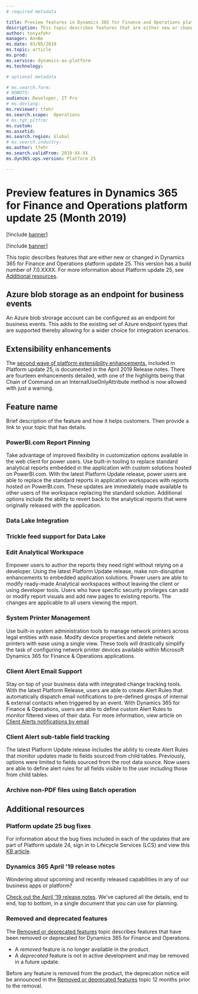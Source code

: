 ```yaml
---
# required metadata

title: Preview features in Dynamics 365 for Finance and Operations platform update 25 (Month 2019)
description: This topic describes features that are either new or changed in Dynamics 365 for Finance and Operation platform update 25 (Month 2019). 
author: tonyafehr
manager: AnnBe
ms.date: 03/05/2019
ms.topic: article
ms.prod: 
ms.service: dynamics-ax-platform
ms.technology: 

# optional metadata

# ms.search.form: 
# ROBOTS: 
audience: Developer, IT Pro
# ms.devlang: 
ms.reviewer: tfehr
ms.search.scope:  Operations
# ms.tgt_pltfrm: 
ms.custom: 
ms.assetid:
ms.search.region: Global
# ms.search.industry: 
ms.author: tfehr
ms.search.validFrom: 2019-XX-XX
ms.dyn365.ops.version: Platform 25

---
```

# Preview features in Dynamics 365 for Finance and Operations platform update 25 (Month 2019)

[!include [banner](../includes/banner.md)]

[!include [banner](../includes/preview-banner.md)]

This topic describes features that are either new or changed in Dynamics 365 for Finance and Operations platform update 25. This version has a build number of 7.0.XXXX. For more information about Platform update 25, see [Additional resources](whats-new-platform-25.md#additional-resources).

## Azure blob storage as an endpoint for business events
An Azure blob strorage account can be configured as an endpoint for business events. This adds to the existing set of Azure endpoint types that are supported thereby allowing for a wider choice for integration scenarios.

## Extensibility enhancements
The [second wave of platform extensibility enhancements](https://docs.microsoft.com/en-us/business-applications-release-notes/April19/dynamics365-finance-operations/platform-extensibility2), included in Platform update 25, is documented in the April 2019 Release notes. There are fourteen enhancements detailed, with one of the highlights being that Chain of Command on an InternalUseOnlyAttribute method is now allowed with just a warning.

## Feature name
Brief description of the feature and how it helps customers.  Then provide a link to your topic that has details.

### PowerBI.com Report Pinning
Take advantage of improved flexibility in customization options available in the web client for power users. Use built-in tooling to replace standard analytical reports embedded in the application with custom solutions hosted on PowerBI.com. With the latest Platform Update release, power users are able to replace the standard reports in application workspaces with reports hosted on PowerBI.com.  These updates are immediately made available to other users of the workspace replacing the standard solution. Additional options include the ability to revert back to the analytical reports that were originally released with the application.

### Data Lake Integration

### Trickle feed support for Data Lake

### Edit Analytical Workspace
Empower users to author the reports they need right without relying on a developer. Using the latest Platform Update release, make non-disruptive enhancements to embedded application solutions. Power users are able to modify ready-made Analytical workspaces without leaving the client or using developer tools. Users who have specific security privileges can add or modify report visuals and add new pages to existing reports. The changes are applicable to all users viewing the report.

### System Printer Management
Use built-in system administration tools to manage network printers across legal entities with ease. Modify device properties and delete network printers with ease using a single view. These tools will drastically simplify the task of configuring network printer devices available within Microsoft Dynamics 365 for Finance & Operations applications.

### Client Alert Email Support
Stay on top of your business data with integrated change tracking tools. With the latest Platform Release, users are able to create Alert Rules that automatically dispatch email notifications to pre-defined groups of internal & external contacts when triggered by an event. With Dynamics 365 for Finance & Operations, users are able to define custom Alert Rules to monitor filtered views of their data. 
For more information, view article on [Client Alerts notifications by email](https://docs.microsoft.com/en-us/dynamics365/unified-operations/fin-and-ops/get-started/alert-email-notifications)

### Client Alert sub-table field tracking
The latest Platform Update release includes the ability to create Alert Rules that monitor updates made to fields sourced from child tables. Previously, options were limited to fields sourced from the root data source. Now users are able to define alert rules for all fields visible to the user including those from child tables.

### Archive non-PDF files using Batch operation


## Additional resources

### Platform update 25 bug fixes
For information about the bug fixes included in each of the updates that are part of Platform update 24, sign in to Lifecycle Services (LCS) and view this [KB article](https://fix.lcs.dynamics.com).

### Dynamics 365 April '19 release notes
Wondering about upcoming and recently released capabilities in any of our business apps or platform?

[Check out the April '19 release notes](https://docs.microsoft.com/en-us/business-applications-release-notes/April19/index). We've captured all the details, end to end, top to bottom, in a single document that you can use for planning.

### Removed and deprecated features
The [Removed or deprecated features](../../dev-itpro/migration-upgrade/deprecated-features.md) topic describes features that have been removed or deprecated for Dynamics 365 for Finance and Operations.

- A *removed* feature is no longer available in the product.
- A *deprecated* feature is not in active development and may be removed in a future update.

Before any feature is removed from the product, the deprecation notice will be announced in the [Removed or deprecated features](../../dev-itpro/migration-upgrade/deprecated-features.md) topic 12 months prior to the removal.
